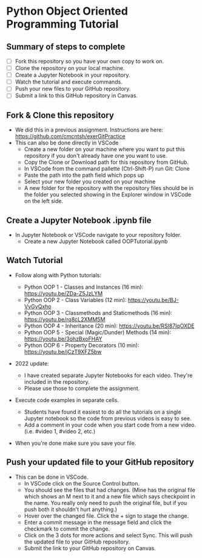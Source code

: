 # Python Object Oriented Programming Tutorial

## Summary of steps to complete

- [ ] Fork this repository so you have your own copy to work on.
- [ ] Clone the repository on your local machine. 
- [ ] Create a Jupyter Notebook in your repository.
- [ ] Watch the tutorial and execute commands.
- [ ] Push your new files to your GitHub repository.
- [ ] Submit a link to this GitHub repository in Canvas.

## Fork & Clone this repository

* We did this in a previous assignment. Instructions are here: https://github.com/cmcntsh/exerGitPractice
* This can also be done directly in VSCode
  * Create a new folder on your machine where you want to put this repository if you don't already have one you want to use.
  * Copy the Clone or Download path for this repository from GitHub.
  * In VSCode from the command pallette (Ctrl-Shift-P) run Git: Clone
  * Paste the path into the path field which pops up
  * Select your new folder you created on your machine
  * A new folder for the repository with the repository files should be in the folder you selected showing in the Explorer window in VSCode on the left side.

## Create a Jupyter Notebook .ipynb file

* In Jupyter Notebook or VSCode navigate to your repository folder.
  * Create a new Jupyter Notebook called OOPTutorial.ipynb

## Watch Tutorial

* Follow along with Python tutorials: 
  * Python OOP 1 - Classes and Instances (16 min): https://youtu.be/ZDa-Z5JzLYM
  * Python OOP 2 - Class Variables (12 min): https://youtu.be/BJ-VvGyQxho
  * Python OOP 3 - Classmethods and Staticmethods (16 min): https://youtu.be/rq8cL2XMM5M
  * Python OOP 4 - Inheritance (20 min): https://youtu.be/RSl87lqOXDE
  * Python OOP 5 - Special (Magic/Dunder) Methods (14 min): https://youtu.be/3ohzBxoFHAY
  * Python OOP 6 - Property Decorators (10 min): https://youtu.be/jCzT9XFZ5bw
* 2022 update:
  * I have created separate Jupyter Notebooks for each video. They're included in the repository.
  * Please use those to complete the assignment.
* Execute code examples in separate cells.
  * Students have found it easiest to do all the tutorials on a single Jupyter notebook so the code from previous videos is easy to see.
  * Add a comment in your code when you start code from a new video. (i.e. #video 1, #video 2, etc.)
  
* When you're done make sure you save your file.

## Push your updated file to your GitHub repository

* This can be done in VSCode.
  * In VSCode click on the Source Control button.
  * You should see the files that had changes. (Mine has the original file which shows an M next to it and a new file which says checkpoint in the name. You really only need to push the original file, but if you push both it shouldn't hurt anything.)
  * Hover over the changed file. Click the + sign to stage the change.
  * Enter a commit message in the message field and click the checkmark to commit the change.
  * Click on the 3 dots for more actions and select Sync. This will push the updated file to your GitHub repository.
  * Submit the link to your GitHub repository on Canvas.
